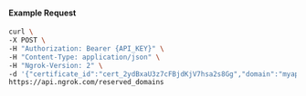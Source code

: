 <!-- Code generated for API Clients. DO NOT EDIT. -->

#### Example Request

```bash
curl \
-X POST \
-H "Authorization: Bearer {API_KEY}" \
-H "Content-Type: application/json" \
-H "Ngrok-Version: 2" \
-d '{"certificate_id":"cert_2ydBxaU3z7cFBjdKjV7hsa2s8Gg","domain":"myapp.mydomain.com","region":"us"}' \
https://api.ngrok.com/reserved_domains
```
